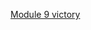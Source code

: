 [Module 9 victory](https://learn.microsoft.com/api/achievements/share/en-gb/NathanBusse-2561/XQ4BNW5Y?sharingId=A06D9EE30C453065)